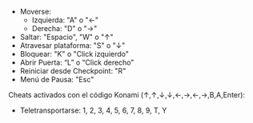 - Moverse:
	- Izquierda: "A" o "←"
	- Derecha:  "D" o "→"
- Saltar: "Espacio", "W" o "↑"
- Atravesar plataforma: "S" o "↓"
- Bloquear: "K" o "Click izquierdo"
- Abrir Puerta: “L” o “Click derecho”
- Reiniciar desde Checkpoint: "R"
- Menú de Pausa: "Esc"

Cheats activados con el código Konami (↑,↑,↓,↓,←,→,←,→,B,A,Enter):
- Teletransportarse: 1, 2, 3, 4, 5, 6, 7, 8, 9, T, Y
